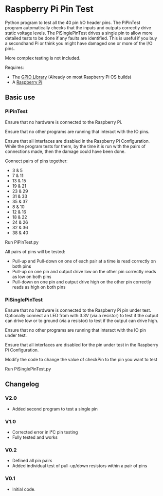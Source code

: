 # Raspberry Pi Pin Test
Python program to test all the 40 pin I/O header pins. The PiPinTest program automatically checks that the inputs and outputs correctly drive static voltage levels. The PiSinglePinTest drives a single pin to allow more detailed tests to be done if any faults are identified. This is useful if you buy a secondhand Pi or think you might have damaged one or more of the I/O pins.

More complex testing is not included.

Requires:
- The [GPIO Library](https://sourceforge.net/projects/raspberry-gpio-python/) (Already on most Raspberry Pi OS builds)
- A [Raspberry Pi](http://www.raspberrypi.org/)

## Basic use

### PiPinTest

Ensure that no hardware is connected to the Raspberry Pi. 

Ensure that no other programs are running that interact with the IO pins.

Ensure that all interfaces are disabled in the Raspberry Pi Configuration. While the program tests for them, by the time it is run with the pairs of connections made, then the damage could have been done.

Connect pairs of pins together:
* 3 & 5
* 7 & 11
* 13 & 15
* 19 & 21
* 23 & 29
* 31 & 33
* 35 & 37
* 8 & 10
* 12 & 16
* 18 & 22
* 24 & 26
* 32 & 36
* 38 & 40

Run PiPinTest.py

All pairs of pins will be tested:
* Pull-up and Pull-down on one of each pair at a time is read correctly on both pins
* Pull-up on one pin and output drive low on the other pin correctly reads as low on both pins
* Pull-down on one pin and output drive high on the other pin correctly reads as high on both pins

### PiSinglePinTest

Ensure that no hardware is connected to the Raspberry Pi pin under test. Optionally connect an LED from with 3.3V (via a resistor) to test if the output can drive low or to ground (via a resistor) to test if the output can drive high.

Ensure that no other programs are running that interact with the IO pin under test.

Ensure that all interfaces are disabled for the pin under test in the Raspberry Pi Configuration.

Modify the code to change the value of checkPin to the pin you want to test

Run PiSinglePinTest.py



## Changelog

### V2.0

- Added second program to test a single pin

### V1.0

- Corrected error in I²C pin testing
- Fully tested and works

### V0.2

- Defined all pin pairs
- Added individual test of pull-up/down resistors within a pair of pins

### V0.1

- Initial code.
